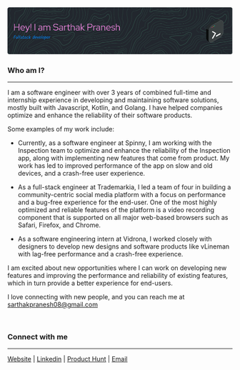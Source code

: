 <img src="./header.png" />

### Who am I?
---
I am a software engineer with over 3 years of combined full-time and internship experience in developing and maintaining software solutions, mostly built with Javascript, Kotlin, and Golang. I have helped companies optimize and enhance the reliability of their software products.

Some examples of my work include:

- Currently, as a software engineer at Spinny, I am working with the Inspection team to optimize and enhance the reliability of the Inspection app, along with implementing new features that come from product. My work has led to improved performance of the app on slow and old devices, and a crash-free user experience.

- As a full-stack engineer at Trademarkia, I led a team of four in building a community-centric social media platform with a focus on performance and a bug-free experience for the end-user. One of the most highly optimized and reliable features of the platform is a video recording component that is supported on all major web-based browsers such as Safari, Firefox, and Chrome.

- As a software engineering intern at Vidrona, I worked closely with designers to develop new designs and software products like vLineman with lag-free performance and a crash-free experience.

I am excited about new opportunities where I can work on developing new features and improving the performance and reliability of existing features, which in turn provide a better experience for end-users.

I love connecting with new people, and you can reach me at sarthakpranesh08@gmail.com

<br />

### Connect with me
---
[Website](https://www.sarthak.work/) | [Linkedin](https://www.linkedin.com/in/sarthakpranesh/) | [Product Hunt](https://www.producthunt.com/@sarthak_pranesh) |  [Email](mailto:sarthakpranesh08@gmail.com)

<br/>
